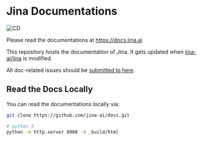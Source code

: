 # Jina Documentations

![CD](https://github.com/jina-ai/docs/workflows/CD/badge.svg?branch=docs-migration)

Please read the documentations at https://docs.jina.ai 

This repository hosts the documentation of Jina. It gets updated when [jina-ai/jina](https://github.com/jina-ai/jina/) is modified.

All doc-related issues should be [submitted to here](https://github.com/jina-ai/jina/issues/new).

## Read the Docs Locally

You can read the documentations locally via:

```bash
git clone https://github.com/jina-ai/docs.git

# python 3
python -m http.server 8080 -d _build/html
```
